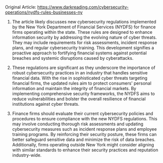 Original Article: https://www.darkreading.com/cybersecurity-operations/nydfs-rules-businesses-ny

1) The article likely discusses new cybersecurity regulations implemented by the New York Department of Financial Services (NYDFS) for finance firms operating within the state. These rules are designed to enhance information security by addressing the evolving nature of cyber threats. They may include requirements for risk assessments, incident response plans, and regular cybersecurity training. This development signifies a proactive approach to fortifying financial systems against potential breaches and systemic disruptions caused by cyberattacks.

2) These regulations are significant as they underscore the importance of robust cybersecurity practices in an industry that handles sensitive financial data. With the rise in sophisticated cyber threats targeting financial firms, the updated rules aim to protect consumers' personal information and maintain the integrity of financial markets. By implementing comprehensive security frameworks, the NYDFS aims to reduce vulnerabilities and bolster the overall resilience of financial institutions against cyber threats.

3) Finance firms should evaluate their current cybersecurity policies and procedures to ensure compliance with the new NYDFS regulations. This may involve conducting thorough risk assessments and updating cybersecurity measures such as incident response plans and employee training programs. By reinforcing their security posture, these firms can better safeguard sensitive data and minimize the risk of data breaches. Additionally, firms operating outside New York might consider aligning with similar standards to enhance their security practices and reputation industry-wide.